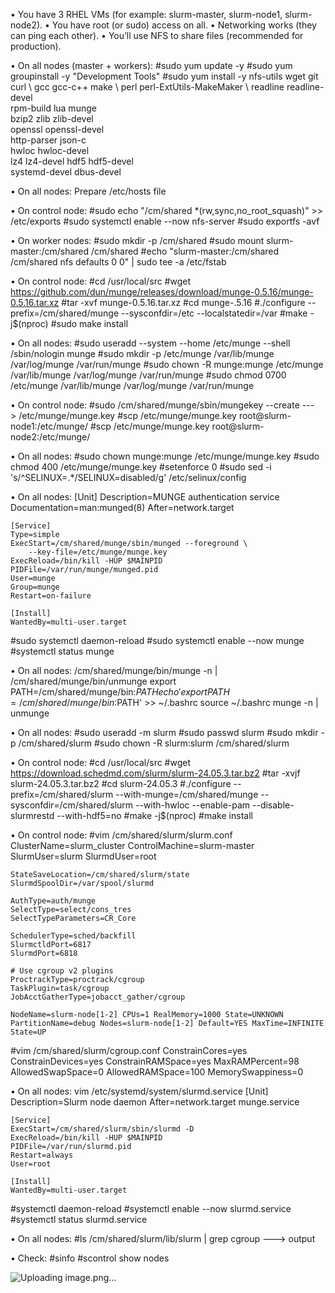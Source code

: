 • You have 3 RHEL VMs (for example: slurm-master, slurm-node1, slurm-node2).
• You have root (or sudo) access on all.
• Networking works (they can ping each other).
• You’ll use NFS to share files (recommended for production).

• On all nodes (master + workers):
#sudo yum update -y
#sudo yum groupinstall -y "Development Tools"
#sudo yum install -y nfs-utils wget git curl \ 
			    gcc gcc-c++ make \ 
    perl perl-ExtUtils-MakeMaker \ 
    readline readline-devel \
    rpm-build lua munge \
			    bzip2 zlib zlib-devel \
			    openssl openssl-devel \
    http-parser json-c \
    hwloc hwloc-devel \
    lz4 lz4-devel hdf5 hdf5-devel \
			   systemd-devel dbus-devel 
			
• On all nodes:
Prepare /etc/hosts file
			
• On control node:
#sudo echo "/cm/shared *(rw,sync,no_root_squash)" >> /etc/exports
#sudo systemctl enable --now nfs-server
#sudo exportfs -avf

• On worker nodes:
#sudo mkdir -p /cm/shared
#sudo mount slurm-master:/cm/shared /cm/shared
#echo "slurm-master:/cm/shared /cm/shared nfs defaults 0 0" | sudo tee -a /etc/fstab
			
• On control node:
#cd /usr/local/src
#wget https://github.com/dun/munge/releases/download/munge-0.5.16/munge-0.5.16.tar.xz
#tar -xvf munge-0.5.16.tar.xz
#cd munge-.5.16
#./configure --prefix=/cm/shared/munge --sysconfdir=/etc --localstatedir=/var
#make -j$(nproc)
#sudo make install


• On all nodes:
#sudo useradd --system --home /etc/munge --shell /sbin/nologin munge
#sudo mkdir -p /etc/munge /var/lib/munge /var/log/munge /var/run/munge
#sudo chown -R munge:munge /etc/munge /var/lib/munge /var/log/munge /var/run/munge
#sudo chmod 0700 /etc/munge /var/lib/munge /var/log/munge /var/run/munge

• On control node:
#sudo /cm/shared/munge/sbin/mungekey --create  ---> /etc/munge/munge.key
#scp /etc/munge/munge.key root@slurm-node1:/etc/munge/
#scp /etc/munge/munge.key root@slurm-node2:/etc/munge/

• On all nodes:
#sudo chown munge:munge /etc/munge/munge.key
#sudo chmod 400 /etc/munge/munge.key
#setenforce 0
#sudo sed -i 's/^SELINUX=.*/SELINUX=disabled/g' /etc/selinux/config

• On all nodes:
	[Unit]
	Description=MUNGE authentication service
	Documentation=man:munged(8)
	After=network.target
	
	[Service]
	Type=simple
	ExecStart=/cm/shared/munge/sbin/munged --foreground \
	    --key-file=/etc/munge/munge.key
	ExecReload=/bin/kill -HUP $MAINPID
	PIDFile=/var/run/munge/munged.pid
	User=munge
	Group=munge
	Restart=on-failure
	
	[Install]
	WantedBy=multi-user.target

#sudo systemctl daemon-reload
#sudo systemctl enable --now munge
#systemctl status munge

• On all nodes:
/cm/shared/munge/bin/munge -n | /cm/shared/munge/bin/unmunge
export PATH=/cm/shared/munge/bin:$PATH
echo 'export PATH=/cm/shared/munge/bin:$PATH' >> ~/.bashrc
source ~/.bashrc
munge -n | unmunge

			
• On all nodes:
#sudo useradd -m slurm
#sudo passwd slurm
#sudo mkdir -p /cm/shared/slurm
#sudo chown -R slurm:slurm /cm/shared/slurm

• On control node:
#cd /usr/local/src
#wget https://download.schedmd.com/slurm/slurm-24.05.3.tar.bz2
#tar -xvjf slurm-24.05.3.tar.bz2
#cd slurm-24.05.3
#./configure --prefix=/cm/shared/slurm    --with-munge=/cm/shared/munge    --sysconfdir=/cm/shared/slurm    --with-hwloc    --enable-pam    --disable-slurmrestd    --with-hdf5=no
#make -j$(nproc)
#make install

• On control node:
#vim /cm/shared/slurm/slurm.conf
	ClusterName=slurm_cluster
	ControlMachine=slurm-master
	SlurmUser=slurm
	SlurmdUser=root
	
	StateSaveLocation=/cm/shared/slurm/state
	SlurmdSpoolDir=/var/spool/slurmd
	
	AuthType=auth/munge
	SelectType=select/cons_tres
	SelectTypeParameters=CR_Core
	
	SchedulerType=sched/backfill
	SlurmctldPort=6817
	SlurmdPort=6818
	
	# Use cgroup v2 plugins
	ProctrackType=proctrack/cgroup
	TaskPlugin=task/cgroup
	JobAcctGatherType=jobacct_gather/cgroup
	
	NodeName=slurm-node[1-2] CPUs=1 RealMemory=1000 State=UNKNOWN
	PartitionName=debug Nodes=slurm-node[1-2] Default=YES MaxTime=INFINITE State=UP

#vim /cm/shared/slurm/cgroup.conf
	ConstrainCores=yes
	ConstrainDevices=yes
	ConstrainRAMSpace=yes
	MaxRAMPercent=98
	AllowedSwapSpace=0
	AllowedRAMSpace=100
	MemorySwappiness=0
	
• On all nodes:
vim /etc/systemd/system/slurmd.service
	[Unit]
	Description=Slurm node daemon
	After=network.target munge.service
	
	[Service]
	ExecStart=/cm/shared/slurm/sbin/slurmd -D
	ExecReload=/bin/kill -HUP $MAINPID
	PIDFile=/var/run/slurmd.pid
	Restart=always
	User=root
	
	[Install]
	WantedBy=multi-user.target
	
#systemctl daemon-reload
#systemctl enable --now slurmd.service
#systemctl status slurmd.service

• On all nodes:
#ls /cm/shared/slurm/lib/slurm | grep cgroup
---> output
	
	
• Check:
#sinfo
#scontrol show nodes

	
	
	
![Uploading image.png…]()
